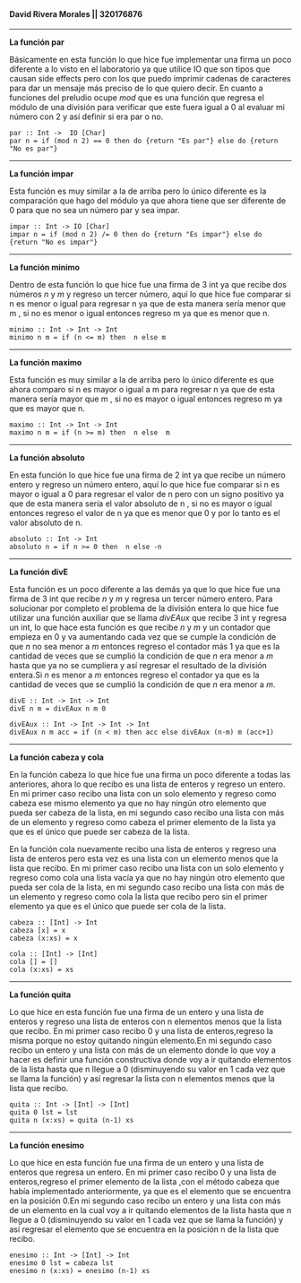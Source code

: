 <br>
<h4>
David Rivera Morales || 320176876
</h4>

---

**La función par**

Básicamente en esta función lo que hice fue implementar una firma un poco diferente a lo visto en el laboratorio ya que utilice IO que son tipos que causan side effects pero con los que puedo imprimir cadenas de caracteres para dar un mensaje más preciso de lo que quiero decir. En cuanto a funciones del preludio ocupe _mod_ que es una función que regresa el módulo de una división para verificar que este fuera igual a 0 al evaluar mi número con 2 y así definir si era par o no.

```
par :: Int ->  IO [Char]
par n = if (mod n 2) == 0 then do {return "Es par"} else do {return "No es par"}
```

---

**La función impar**

Esta función es muy similar a la de arriba pero lo único diferente es la comparación que hago del módulo ya que ahora tiene que ser diferente de 0 para que no sea un número par y sea impar.

```
impar :: Int -> IO [Char]
impar n = if (mod n 2) /= 0 then do {return "Es impar"} else do {return "No es impar"}
```

---

**La función minimo**

Dentro de esta función lo que hice fue una firma de 3 int ya que recibe dos números _n_ y _m_ y regreso un tercer número, aquí lo que hice fue comparar si n es menor o igual para regresar n ya que de esta manera sería menor que m , si no es menor o igual entonces regreso m ya que es menor que n.

```
minimo :: Int -> Int -> Int
minimo n m = if (n <= m) then  n else m
```

---

**La función maximo**

Esta función es muy similar a la de arriba pero lo único diferente es que ahora comparo si n es mayor o igual a m para regresar n ya que de esta manera sería mayor que m , si no es mayor o igual entonces regreso m ya que es mayor que n.

```
maximo :: Int -> Int -> Int
maximo n m = if (n >= m) then  n else  m
```

---

**La función absoluto**

En esta función lo que hice fue una firma de 2 int ya que recibe un número entero y regreso un número entero, aquí lo que hice fue comparar si n es mayor o igual a 0 para regresar el valor de n pero con un signo positivo ya que de esta manera sería el valor absoluto de n , si no es mayor o igual entonces regreso el valor de n ya que es menor que 0 y por lo tanto es el valor absoluto de n.

```
absoluto :: Int -> Int
absoluto n = if n >= 0 then  n else -n
```

---

**La función divE**

Esta función es un poco diferente a las demás ya que lo que hice fue una firma de 3 int que recibe _n_ y _m_ y regresa un tercer número entero. Para solucionar por completo el problema de la división entera lo que hice fue utilizar una función auxiliar que se llama _divEAux_ que recibe 3 int y regresa un int, lo que hace esta función es que recibe _n_ y _m_ y un contador que empieza en 0 y va aumentando cada vez que se cumple la condición de que _n_ no sea menor a _m_ entonces regreso el contador más 1 ya que es la cantidad de veces que se cumplió la condición de que _n_ era menor a _m_ hasta que ya no se cumpliera y así regresar el resultado de la división entera.Si _n_ es menor a _m_ entonces regreso el contador ya que es la cantidad de veces que se cumplió la condición de que _n_ era menor a _m_.

```
divE :: Int -> Int -> Int
divE n m = divEAux n m 0

divEAux :: Int -> Int -> Int -> Int
divEAux n m acc = if (n < m) then acc else divEAux (n-m) m (acc+1)
```

---

**La función cabeza y cola**

En la función cabeza lo que hice fue una firma un poco diferente a todas las anteriores, ahora lo que recibo es una lista de enteros y regreso un entero. En mi primer caso recibo una lista con un solo elemento y regreso como cabeza ese mismo elemento ya que no hay ningún otro elemento que pueda ser cabeza de la lista, en mi segundo caso recibo una lista con más de un elemento y regreso como cabeza el primer elemento de la lista ya que es el único que puede ser cabeza de la lista.

En la función cola nuevamente recibo una lista de enteros y regreso una lista de enteros pero esta vez es una lista con un elemento menos que la lista que recibo. En mi primer caso recibo una lista con un solo elemento y regreso como cola una lista vacía ya que no hay ningún otro elemento que pueda ser cola de la lista, en mi segundo caso recibo una lista con más de un elemento y regreso como cola la lista que recibo pero sin el primer elemento ya que es el único que puede ser cola de la lista.

```
cabeza :: [Int] -> Int
cabeza [x] = x
cabeza (x:xs) = x

cola :: [Int] -> [Int]
cola [] = []
cola (x:xs) = xs
```

---

**La función quita**

Lo que hice en esta función fue una firma de un entero y una lista de enteros y regreso una lista de enteros con n elementos menos que la lista que recibo. En mi primer caso recibo 0 y una lista de enteros,regreso la misma porque no estoy quitando ningún elemento.En mi segundo caso recibo un entero y una lista con más de un elemento donde lo que voy a hacer es definir una función constructiva donde voy a ir quitando elementos de la lista hasta que n llegue a 0 (disminuyendo su valor en 1 cada vez que se llama la función) y así regresar la lista con n elementos menos que la lista que recibo.

```
quita :: Int -> [Int] -> [Int]
quita 0 lst = lst
quita n (x:xs) = quita (n-1) xs
```

---

**La función enesimo**

Lo que hice en esta función fue una firma de un entero y una lista de enteros que regresa un entero. En mi primer caso recibo 0 y una lista de enteros,regreso el primer elemento de la lista ,con el método cabeza que había implementado anteriormente, ya que es el elemento que se encuentra en la posición 0.En mi segundo caso recibo un entero y una lista con más de un elemento en la cual voy a ir quitando elementos de la lista hasta que n llegue a 0 (disminuyendo su valor en 1 cada vez que se llama la función) y así regresar el elemento que se encuentra en la posición n de la lista que recibo.

```
enesimo :: Int -> [Int] -> Int
enesimo 0 lst = cabeza lst
enesimo n (x:xs) = enesimo (n-1) xs
```
